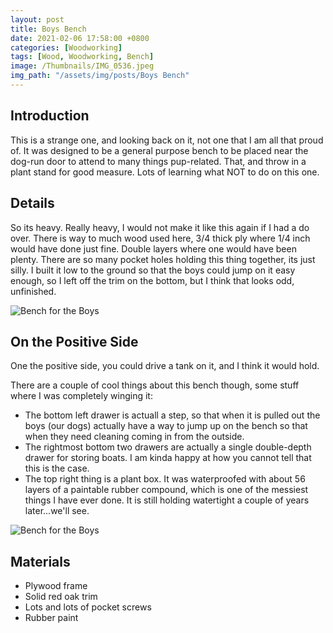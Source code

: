 ```yaml
---
layout: post
title: Boys Bench
date: 2021-02-06 17:58:00 +0800
categories: [Woodworking]
tags: [Wood, Woodworking, Bench]
image: /Thumbnails/IMG_0536.jpeg
img_path: "/assets/img/posts/Boys Bench"
---
```


## Introduction

This is a strange one, and looking back on it, not one that I am all that proud of.  It was designed to be a general purpose bench to be placed near the dog-run door to attend to  many things pup-related.  That, and throw in a plant stand for good measure.  Lots of learning what NOT to do on this one.

## Details

So its heavy.  Really heavy, I would not make it like this again if I had a do over.  There is way to much wood used here, 3/4 thick ply where 1/4 inch would have done just fine.  Double layers where one would have been plenty.  There are so many pocket holes holding this thing together, its just silly.  I built it low to the ground so that the boys could jump on it easy enough, so I left off the trim on the bottom, but I think that looks odd, unfinished.

![Bench for the Boys][Boys Bench 1]

## On the Positive Side

One the positive side, you could drive a tank on it, and I think it would hold.

There are a couple of cool things about this bench though, some stuff where I was completely winging it:  

- The bottom left drawer is actuall a step, so that when it is pulled out the boys (our dogs) actually have a way to jump up on the bench so that when they need cleaning coming in from the outside.
- The rightmost bottom two drawers are actually a single double-depth drawer for storing boats.  I am kinda happy at how you cannot tell that this is the case.
- The top right thing is a plant box.  It was waterproofed with about 56 layers of a paintable rubber compound, which is one of the messiest things I have ever done.  It is still holding watertight a couple of years later...we'll see.

![Bench for the Boys][Boys Bench 2]

## Materials

- Plywood frame
- Solid red oak trim
- Lots and lots of pocket screws
- Rubber paint
  
[Boys Bench 1]: IMG_0536.jpeg
[Boys Bench 2]: IMG_0537.jpeg
